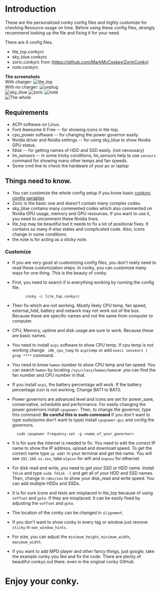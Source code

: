 # Introduction
These are the personalized conky config files and highly customize for checking Resource usage on time. Before using these config files, strongly recommend looking up the file and fixing it for your need.

There are 4 config files.
* lite_top.conkyrc 
* sky_blue.conkyrc  
* zoric.conkyrc from (https://github.com/MarkMcCoskey/ZorinConky) 
* note.conkyrc 

**The screenshots**  
With charger: ![lite_top](screenshot/lite_top.png)  
With no charger: ![unplug](screenshot/unplug.png)  
![sky_blue](screenshot/sky_blue.png)
![zoric](screenshot/zoric.png) 
![note](screenshot/note.png)  
![The whole](screenshot/whole.png)  

## Requirements
* ACPI software on Linux.
* Font Awesome 6 Free -- for showing icons in lite-top.
* cpu_power software -- for changing the power governor easily
* Nvidia driver and Nvidia settings -- for using sky_blue to show Nvidia GPU status.
* fdisk -- for getting names of HDD and SSD easily. (not necessary)
* lm_sensors -- in some tricky conditions, lm_sensors help to use `sensors` command for showing many other temps and fan speeds.
* Some cmd line to check the hardware of your pc or laptop

## Things need to know.
* You can customize the whole config setup if you know basic [conkyrc config variables](https://conky.sourceforge.net/variables.html)
* Zoric is the basic one and doesn't contain many complex codes.
* sky_blue contains many commented codes which also commented on Nvidia GPU usage, memory and GPU resources. If you want to use it, you need to uncomment these Nvidia lines.
* lite_top may be beautiful but it needs to fix a lot of positional fixes. It contains so many if-else states and complicated code. Also, icons change in some conditions.
* the note is for acting as a sticky note. 

### Customize
* If you are very good at customizing config files, you don't really need to read these customization steps. In conky, you can customize many ways for one thing. This is the beauty of conky. 
* First, you need to search if is everything working by running the config file.

            conky -c lite_top.conkyrc
* Then fix which are not working. Mostly likely CPU temp, fan speed, external_hdd, battery and network may not work out of the box. Because these are specific names and not the same from computer to computer. 
* CPU, Memory, uptime and disk usage are sure to work. Because these are basic names. 
* You need to install `acpi` software to show CPU temp. If cpu temp is not working change ` i8k_cpu_temp` to `acpitemp` or add `execi senseors | grep ****` command.
* You need to know `hwmon` number to show CPU temp and fan speed. You can search `hwmon` by locating `/sys/class/hwmon/hwmon#`. you can find the fan number and CPU number in that.   
* If you install `acpi`, the battery percentage will work. If the battery percentage icon is not working, Change BAT1 to BAT0. 
* Power governors are advanced level and icons are set for power_save, conservative, schedutils and performance. For easily changing the power governors install `cpupower`. Then, to change the governor, type this command:  **Be careful this is sudo command**  If you don't want to type sudo(some don't want to type) install `cpupower-gui` and config the governors. 

        sudo cpupower frequency-set -g <name_of_your_governor>
* It is for sure the internet is needed to fix. You need to edit the correct IP name to show the IP address, upload and download speed. To get the correct name type `ip addr` in your terminal and get the name. You will see `192.168.xx.xxx`, take `wlpxxx` for wifi and `enpxxx` for ethernet. 
* For disk read and write, you need to get your SSD or HDD name. Install `fdisk` and type `sudo fdisk -l` and get all of your HDD and SSD names. Then, change in `/dev/xxx` to show your disk_read and write speed. You can add multiple HDDs and SSDs.
* It is for sure icons and texts are misplaced in lite_top because of using `voffset` and `goto`. If they are misplaced. It can be easily fixed by adjusting the `voffset` and `goto`. 
*  The location of the conky can be changed in `alignment`. 
*  If you don't want to show conky in every tag or window just remove `sticky` in `own_window_hints`.
*  For size, you can adjust the `minimum_height`, `minimum_width`, `maximum_width`.
* If you want to add MPD player and other fancy things, just google, take the example conky you like and fix the code. There are plenty of beautiful conkys out there. even in the original conky GitHub. 
#  Enjoy your conky. 
